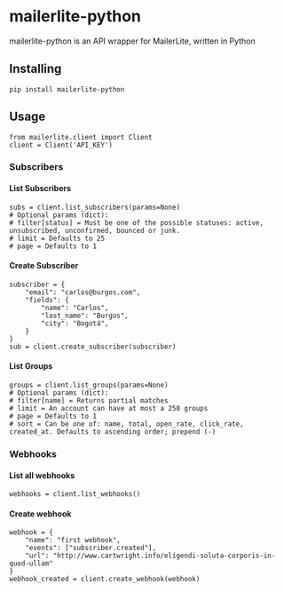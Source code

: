# mailerlite-python

mailerlite-python is an API wrapper for MailerLite, written in Python

## Installing
```
pip install mailerlite-python
```
## Usage
```
from mailerlite.client import Client
client = Client('API_KEY')
```
### Subscribers
#### List Subscribers
```
subs = client.list_subscribers(params=None)
# Optional params (dict):
# filter[status] = Must be one of the possible statuses: active, unsubscribed, unconfirmed, bounced or junk.
# limit = Defaults to 25
# page = Defaults to 1
```
#### Create Subscriber
```
subscriber = {
    "email": "carlos@burgos.com",
    "fields": {
        "name": "Carlos",
        "last_name": "Burgos",
        "city": "Bogotá",
    }
}
sub = client.create_subscriber(subscriber)
```
#### List Groups
```
groups = client.list_groups(params=None)
# Optional params (dict):
# filter[name] = Returns partial matches
# limit = An account can have at most a 250 groups
# page = Defaults to 1
# sort = Can be one of: name, total, open_rate, click_rate, created_at. Defaults to ascending order; prepend (-)
```

### Webhooks
#### List all webhooks

```
webhooks = client.list_webhooks()
```
#### Create webhook

```
webhook = {
    "name": "first webhook",
    "events": ["subscriber.created"],
    "url": "http://www.cartwright.info/eligendi-soluta-corporis-in-quod-ullam"
}
webhook_created = client.create_webhook(webhook)
```